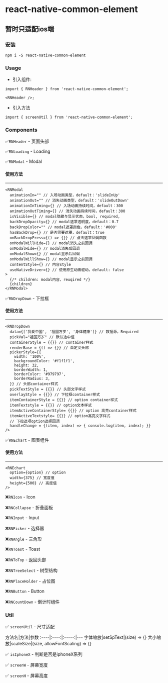 # react-native-common-element

## 暂时只适配ios端

### 安装
`npm i -S react-native-common-element`

### Usage

- 引入组件:

```
import { RNHeader } from 'react-native-common-element';

<RNHeader />;
```

- 引入方法

`import { screenUtil } from 'react-native-common-element';`

### Components
✅`RNHeader` - 页面头部

✅`RNLoading` - Loading

✅`RNModal` - Modal

#### 使用方法
---
```
<RNModal
  animationIn="" // 入场动画类型，default：'slideInUp'
  animationOut="" // 消失动画类型，default：'slideOutDown'
  animationInTiming={} // 入场动画持续时间，default：300
  animationOutTiming={} // 消失动画持续时间，default：300
  isVisible={} // modal隐藏与显示状态，bool, required,
  backDropOpacity={} // modal遮罩透明度，default：0.7
  backDropColor="" // modal遮罩颜色，default：'#000'
  hasBackDrop={} // 是否需要遮罩，default：true
  onBackDropPress={() => {}} // 点击遮罩回调函数
  onModalWillHide={} // modal消失之前回调
  onModalHide={} // modal消失后回调
  onModalShow={} // modal显示后回调
  onModalWillShow={} // modal显示之前回调
  contentStyle={} // 内容style
  useNativeDriver={} // 使用原生动画驱动，default: false
>
  {/* children: modal内容，reuqired */}
  {children}
</RNModal>
```

✅`RNDropDown` - 下拉框

#### 使用方法
---
```
<RNDropDown
  data={['我爱中国', '祖国万岁', '身体健康']} // 数据源，Required
  pickVal="祖国万岁" // 默认选中值
  containerStyle = {{}} // container样式
  renderBase = {() => {}} // 自定义头部
  pickerStyle={{
    width: '100%',
    backgroundColor: '#f1f1f1',
    height: 32,
    borderWidth: 1,
    borderColor: '#979797',
    borderRadius: 3,
  }} // 头部container样式
  pickTextStyle = {{}} // 头部文字样式
  overlayStyle = {{}} // 下拉框container样式
  itemContainerStyle = {{}} // option container样式
  itemTextstyle = {{}} // option文本样式
  itemActiveContainerStyle= {{}} // option 高亮container样式
  itemActiveTextstyle= {{}} // option高亮文字样式
  // 下拉选项option选择回调
  handleChange = {(item, index) => { console.log(item, index); }}
/>
```

✅`RNEchart` - 图表组件

#### 使用方法
---
```
<RNEchart
  option={option} // option
  width={375} // 宽度值
  height={500} // 高度值
/>
```

❌`RNIcon` - Icon

❌`RNCollapse` - 折叠面板

❌`RNInput` - Input

❌`RNPicker` - 选择器

❌`RNAngle` - 三角形

❌`RNToast` - Toast

❌`RNToTop` - 返回头部

❌`RNTreeSelect` - 树型结构

❌`RNPlaceHolder` - 占位图

❌`RNButton` - Button

❌`RNCountDown` - 倒计时组件


### Util
✅ `screenUtil` - 尺寸适配

方法名|方法|参数
:----|:----:|:-----:|---
字体缩放|setSpText|(size) => {}
大小缩放|scaleSize|(size, allowFontScaling) => {}


✅ `isIphoneX` - 判断是否是iphoneX系列

✅ `screenW` - 屏幕宽度

✅ `screenH` - 屏幕高度